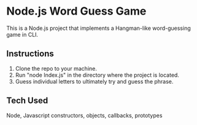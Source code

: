 # Node.js Word Guess Game

This is a Node.js project that implements a Hangman-like word-guessing game in CLI.

## Instructions
1. Clone the repo to your machine.
2. Run "node Index.js" in the directory where the project is located.
3. Guess individual letters to ultimately try and guess the phrase.

## Tech Used
Node, Javascript constructors, objects, callbacks, prototypes
